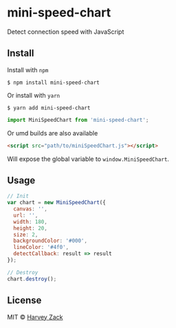 # mini-speed-chart

Detect connection speed with JavaScript

## Install

Install with `npm`

```
$ npm install mini-speed-chart
```

Or install with `yarn`

```
$ yarn add mini-speed-chart
```

```js
import MiniSpeedChart from 'mini-speed-chart';
```

Or umd builds are also available

```html
<script src="path/to/miniSpeedChart.js"></script>
```

Will expose the global variable to `window.MiniSpeedChart`.

## Usage

```js
// Init
var chart = new MiniSpeedChart({
  canvas: '',
  url: '',
  width: 180,
  height: 20,
  size: 2,
  backgroundColor: '#000',
  lineColor: '#4f0',
  detectCallback: result => result
});

// Destroy
chart.destroy();
```

## License

MIT © [Harvey Zack](https://sleepy.im/)
